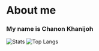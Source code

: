 <h1>About me</h1>
<h3>My name is Chanon Khanijoh</h3>

![Stats](https://github-readme-stats.vercel.app/api?username=khChanon&show_icons=true&theme=city_lights)
![Top Langs](https://github-readme-stats.vercel.app/api/top-langs/?username=KhChanon&layout=compact&theme=city_lights)
